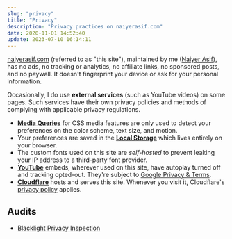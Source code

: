 ```yaml
---
slug: "privacy"
title: "Privacy"
description: "Privacy practices on naiyerasif.com"
date: 2020-11-01 14:52:40
update: 2023-07-10 16:14:11
---
```


[naiyerasif.com](/) (referred to as "this site"), maintained by me ([Naiyer Asif](/about/)), has no ads, no tracking or analytics, no affiliate links, no sponsored posts, and no paywall. It doesn't fingerprint your device or ask for your personal information.

Occasionally, I do use **external services** (such as YouTube videos) on some pages. Such services have their own privacy policies and methods of complying with applicable privacy regulations.

- **[Media Queries](https://developer.mozilla.org/en-US/docs/Web/CSS/Media_Queries/Using_media_queries#media_features)** for CSS media features are only used to detect your preferences on the color scheme, text size, and motion. 
- Your preferences are saved in the **[Local Storage](https://developer.mozilla.org/en-US/docs/Web/API/Window/localStorage)** which lives entirely on your browser.
- The custom fonts used on this site are _self-hosted_ to prevent leaking your IP address to a third-party font provider.
- **[YouTube](https://www.youtube.com/)** embeds, wherever used on this site, have autoplay turned off and tracking opted-out. They're subject to [Google Privacy & Terms](https://policies.google.com/privacy).
- **[Cloudflare](https://www.cloudflare.com/)** hosts and serves this site. Whenever you visit it, Cloudflare's [privacy policy](https://www.cloudflare.com/privacypolicy/) applies.

## Audits

- [Blacklight Privacy Inspection](https://themarkup.org/blacklight?url=naiyerasif.com)
